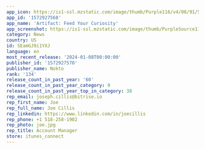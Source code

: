 ```yaml
---
app_icon: https://is1-ssl.mzstatic.com/image/thumb/Purple116/v4/08/91/50/0891501d-23a8-9cb3-876b-f9e864bf3371/AppIcon-0-1x_U007emarketing-0-7-0-sRGB-85-220.png/1024x1024bb.png
app_id: '1572927568'
app_name: 'Artifact: Feed Your Curiosity'
app_screenshot: https://is1-ssl.mzstatic.com/image/thumb/PurpleSource116/v4/1e/1d/d9/1e1dd95f-3b2c-2031-af02-2fcbf6d87877/79517886-d30c-4df3-9074-e749971fb2aa_6.5_inch_-_1284_x_2778_-_2.png/1284x2778bb.png
category: News
country: US
id: SEamGJ9i1YXJ
language: en
most_recent_release: '2024-01-08T00:00:00'
publisher_id: '1572927570'
publisher_name: Nokto
rank: '134'
release_count_in_past_year: '60'
release_count_in_past_year_category: 9
release_count_in_past_year_top_in_category: 38
rep_email: joseph.cillis@bitrise.io
rep_first_name: Joe
rep_full_name: Joe Cillis
rep_linkedin: https://www.linkedin.com/in/joecillis
rep_phone: +1 518-258-1902
rep_photo: joe.jpg
rep_title: Account Manager
store: itunes_connect
---
```

